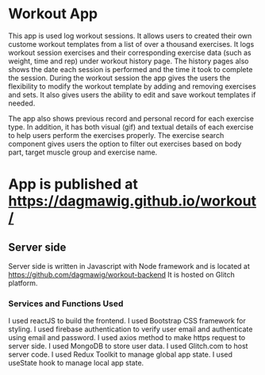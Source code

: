 # Workout App
This app is used log workout sessions. It allows users to created their own custome workout templates from a list of over a thousand exercises. It logs workout session exercises and their corresponding exercise data (such as weight, time and rep) under workout history page. The history pages also shows the date each session is performed and the time it took to complete the session. During the workout session the app gives the users the flexibility to modify the workout template by adding and removing exercises and sets. It also gives users the ability to edit and save workout templates if needed. 

The app also shows previous record and personal record for each exercise type. In addition, it has both visual (gif) and textual details of each exercise to help users perform the exercises properly. The exercise search component gives users the option to filter out exercises based on body part, target muscle group and exercise name.

# App is published at https://dagmawig.github.io/workout/

## Server side 
Server side is written in Javascript with Node framework and is located at https://github.com/dagmawig/workout-backend
It is hosted on Glitch platform.

### Services and Functions Used
I used reactJS to build the frontend.
I used Bootstrap CSS framework for styling.
I used firebase authentication to verify user email and authenticate using email and password. 
I used axios method to make https request to server side. 
I used MongoDB to store user data. 
I used Glitch.com to host server code.
I used Redux Toolkit to manage global app state. 
I used useState hook to manage local app state.